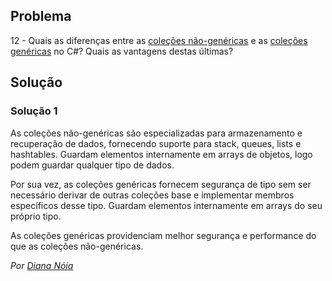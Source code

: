 ## Problema

12 - Quais as diferenças entre as
[coleções não-genéricas](https://docs.microsoft.com/dotnet/api/system.collections)
e as
[coleções genéricas](https://docs.microsoft.com/dotnet/api/system.collections.generic)
no C#? Quais as vantagens destas últimas?

## Solução

### Solução 1

As coleções não-genéricas são especializadas para armazenamento e recuperação de
dados, fornecendo suporte para stack, queues, lists e hashtables.
Guardam elementos internamente em arrays de objetos, logo podem guardar qualquer
tipo de dados.

Por sua vez, as coleções genéricas fornecem segurança de tipo sem ser necessário
derivar de outras coleções base e implementar membros específicos desse tipo.
Guardam elementos internamente em
arrays do seu próprio tipo.

As coleções genéricas providenciam melhor segurança e performance do que as
coleções não-genéricas.

*Por [Diana Nóia](https://github.com/DianaNoia)*
